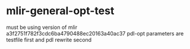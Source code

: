 # mlir-general-opt-test

must be using version of mlir a3f2751f782f3cdc6ba4790488ec20163a40ac37
pdl-opt parameters are testfile first and pdl rewrite second
